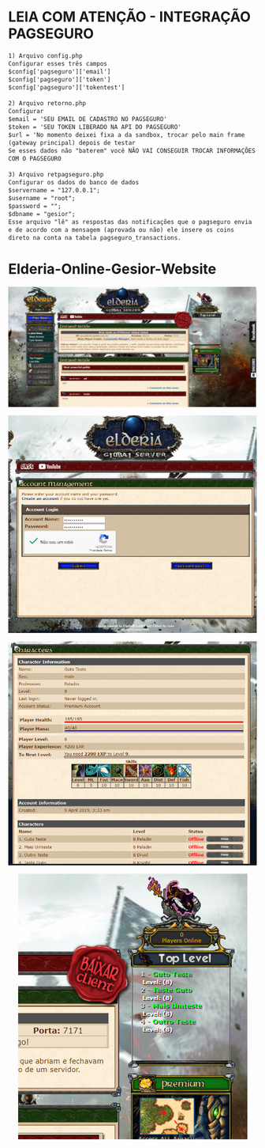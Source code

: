 # LEIA COM ATENÇÃO - INTEGRAÇÃO PAGSEGURO
```
1) Arquivo config.php
Configurar esses três campos
$config['pagseguro']['email']
$config['pagseguro']['token']
$config['pagseguro']['tokentest']

2) Arquivo retorno.php
Configurar
$email = 'SEU EMAIL DE CADASTRO NO PAGSEGURO'
$token = 'SEU TOKEN LIBERADO NA API DO PAGSEGURO'
$url = 'No momento deixei fixa a da sandbox, trocar pelo main frame (gateway principal) depois de testar
Se esses dados não "baterem" você NÃO VAI CONSEGUIR TROCAR INFORMAÇÕES COM O PAGSEGURO

3) Arquivo retpagseguro.php
Configurar os dados do banco de dados
$servername = "127.0.0.1";
$username = "root";
$password = "";
$dbname = "gesior";
Esse arquivo "lê" as respostas das notificações que o pagseguro envia e de acordo com a mensagem (aprovada ou não) ele insere os coins direto na conta na tabela pagseguro_transactions.
```
# Elderia-Online-Gesior-Website
<p align="center"><img src="main.png" /></p>

<p align="center"><img src="captcha.png" /></p>

<p align="center"><img src="character.png" /></p>

<p align="center"><img src="ranking.png" /></p>


